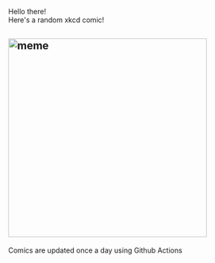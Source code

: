 Hello there! <br>Here's a random xkcd comic!<br>
## <img src="https://imgs.xkcd.com/comics/delta_p.png" alt="meme" width="400"/><br>
Comics are updated once a day using Github Actions